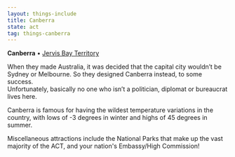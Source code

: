 ```yaml
---
layout: things-include
title: Canberra
state: act
tag: things-canberra
---
```

**Canberra** • [Jervis Bay Territory](jarvis-bay)

When they made Australia, it was decided that the capital city wouldn’t be Sydney or Melbourne. So they designed Canberra instead, to some success.  
Unfortunately, basically no one who isn’t a politician, diplomat or bureaucrat lives here. 

Canberra is famous for having the wildest temperature variations in the country, with lows of -3 degrees in winter and highs of 45 degrees in summer.	

Miscellaneous attractions include the National Parks that make up the vast majority of the ACT, and your nation's Embassy/High Commission!
